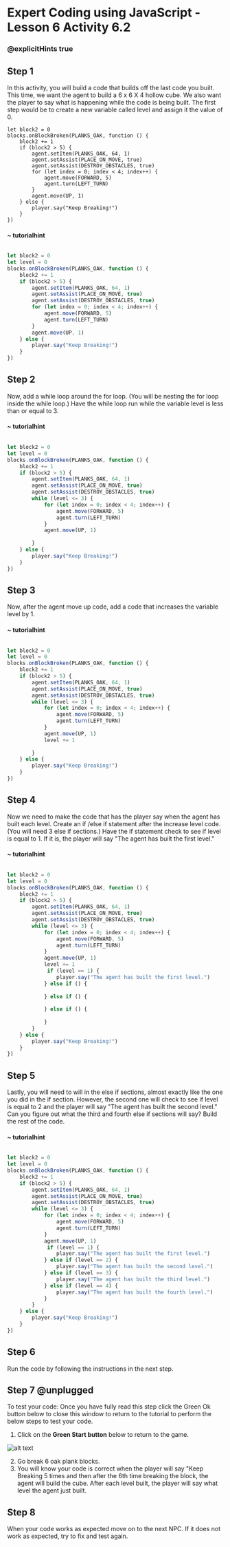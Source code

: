 # Expert Coding using JavaScript - Lesson 6 Activity 6.2
### @explicitHints true

## Step 1 

In this activity, you will build a code that builds off the last code you built.  This time, we want the agent to build a 6 x 6 X 4 hollow cube.  We also want the player to say what is happening while the code is being built. 
The first step would be to create a new variable called level and assign it the value of 0. 

```template
let block2 = 0
blocks.onBlockBroken(PLANKS_OAK, function () {
    block2 += 1
    if (block2 > 5) {
        agent.setItem(PLANKS_OAK, 64, 1)
        agent.setAssist(PLACE_ON_MOVE, true)
        agent.setAssist(DESTROY_OBSTACLES, true)
        for (let index = 0; index < 4; index++) {
            agent.move(FORWARD, 5)
            agent.turn(LEFT_TURN)
        }
        agent.move(UP, 1)
    } else {
        player.say("Keep Breaking!")
    }
})
```
#### ~ tutorialhint

```javascript

let block2 = 0
let level = 0
blocks.onBlockBroken(PLANKS_OAK, function () {
    block2 += 1
    if (block2 > 5) {
        agent.setItem(PLANKS_OAK, 64, 1)
        agent.setAssist(PLACE_ON_MOVE, true)
        agent.setAssist(DESTROY_OBSTACLES, true)
        for (let index = 0; index < 4; index++) {
            agent.move(FORWARD, 5)
            agent.turn(LEFT_TURN)
        }
        agent.move(UP, 1)
    } else {
        player.say("Keep Breaking!")
    }
})
```


## Step 2
Now, add a while loop around the for loop. (You will be nesting the for loop inside the while loop.)  Have the while loop run while the variable level is less than or equal to 3. 


#### ~ tutorialhint

```javascript

let block2 = 0
let level = 0
blocks.onBlockBroken(PLANKS_OAK, function () {
    block2 += 1
    if (block2 > 5) {
        agent.setItem(PLANKS_OAK, 64, 1)
        agent.setAssist(PLACE_ON_MOVE, true)
        agent.setAssist(DESTROY_OBSTACLES, true)
        while (level <= 3) {
            for (let index = 0; index < 4; index++) {
                agent.move(FORWARD, 5)
                agent.turn(LEFT_TURN)
            }
            agent.move(UP, 1)
            
        }
    } else {
        player.say("Keep Breaking!")
    }
})
```




## Step 3
Now, after the agent move up code, add a code that increases the variable level by 1. 

#### ~ tutorialhint

```javascript

let block2 = 0
let level = 0
blocks.onBlockBroken(PLANKS_OAK, function () {
    block2 += 1
    if (block2 > 5) {
        agent.setItem(PLANKS_OAK, 64, 1)
        agent.setAssist(PLACE_ON_MOVE, true)
        agent.setAssist(DESTROY_OBSTACLES, true)
        while (level <= 3) {
            for (let index = 0; index < 4; index++) {
                agent.move(FORWARD, 5)
                agent.turn(LEFT_TURN)
            }
            agent.move(UP, 1)
            level += 1
            
        }
    } else {
        player.say("Keep Breaking!")
    }
})
```

## Step 4
Now we need to make the code that has the player say when the agent has built each level. Create an if /else if statement after the increase level code. (You will need 3 else if sections.)  Have the if statement check to see if level is equal to 1.  If it is, the player will say "The agent has built the first level."

#### ~ tutorialhint

```javascript

let block2 = 0
let level = 0
blocks.onBlockBroken(PLANKS_OAK, function () {
    block2 += 1
    if (block2 > 5) {
        agent.setItem(PLANKS_OAK, 64, 1)
        agent.setAssist(PLACE_ON_MOVE, true)
        agent.setAssist(DESTROY_OBSTACLES, true)
        while (level <= 3) {
            for (let index = 0; index < 4; index++) {
                agent.move(FORWARD, 5)
                agent.turn(LEFT_TURN)
            }
            agent.move(UP, 1)
            level += 1
             if (level == 1) {
                player.say("The agent has built the first level.")
            } else if () {
                
            } else if () {
                
            } else if () {
                
            }
        }
    } else {
        player.say("Keep Breaking!")
    }
})
```

## Step 5
Lastly, you will need to will in the else if sections, almost exactly like the one you did in the if section.  However, the second one will check to see if level is equal to 2 and the player will say "The agent has built the second level."  Can you figure out what the third and fourth else if sections will say?  Build the rest of the code. 

#### ~ tutorialhint

```javascript

let block2 = 0
let level = 0
blocks.onBlockBroken(PLANKS_OAK, function () {
    block2 += 1
    if (block2 > 5) {
        agent.setItem(PLANKS_OAK, 64, 1)
        agent.setAssist(PLACE_ON_MOVE, true)
        agent.setAssist(DESTROY_OBSTACLES, true)
        while (level <= 3) {
            for (let index = 0; index < 4; index++) {
                agent.move(FORWARD, 5)
                agent.turn(LEFT_TURN)
            }
            agent.move(UP, 1)
             if (level == 1) {
                player.say("The agent has built the first level.")
            } else if (level == 2) {
                player.say("The agent has built the second level.")
            } else if (level == 3) {
                player.say("The agent has built the third level.")
            } else if (level == 4) {
                player.say("The agent has built the fourth level.")
            }
        }
    } else {
        player.say("Keep Breaking!")
    }
})
```

## Step 6

Run the code by following the instructions in the next step.


## Step 7 @unplugged
To test your code:
Once you have fully read this step click the Green Ok button below to close this window to return to the tutorial to perform the below steps to test your code.

1. Click on the **Green Start button** below to return to the game.

  
![alt text](https://expertjs.codingcredentials.com/Lesson1/1.1/1.JPG?raw=true  "Start")
  
2. Go break 6 oak plank blocks.
3. You will know your code is correct when the player will say "Keep Breaking 5 times and then after the 6th time breaking the block, the agent will build the cube.  After each level built, the player will say what level the agent just built. 



## Step 8

When your code works as expected move on to the next NPC. 
If it does not work as expected, try to fix and test again.
